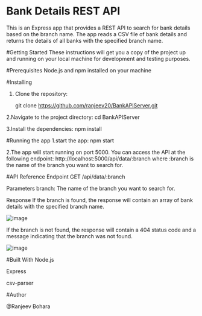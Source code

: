 # Bank Details REST API

This is an Express app that provides a REST API to search for bank details based on the branch name. The app reads a CSV file of bank details and returns the details of all banks with the specified branch name.

#Getting Started
These instructions will get you a copy of the project up and running on your local machine for development and testing purposes.

#Prerequisites
Node.js and npm installed on your machine

#Installing
  1. Clone the repository:
  
     git clone https://github.com/ranjeev20/BankAPIServer.git
     

   2.Navigate to the project directory:
    cd BankAPIServer

   3.Install the dependencies:
    npm install

#Running the app
  1.start the app:
    npm start

  2.The app will start running on port 5000. You can access the API at the following endpoint:
    http://localhost:5000/api/data/:branch
    where :branch is the name of the branch you want to search for.
  
#API Reference
 Endpoint
   GET /api/data/:branch
  
 Parameters
   branch: The name of the branch you want to search for.
   
 Response
  If the branch is found, the response will contain an array of bank details with the specified branch name.

![image](https://user-images.githubusercontent.com/91145878/216671871-03683f86-0bae-49fa-ace3-ce919c37c697.png)

  If the branch is not found, the response will contain a 404 status code and a message indicating that the branch was not found.

![image](https://user-images.githubusercontent.com/91145878/216672055-0b8cdfc0-3957-42ec-9de3-145447d877c7.png)

#Built With
  Node.js
  
  Express
  
  csv-parser
  
#Author

@Ranjeev Bohara

